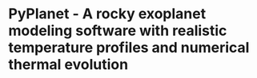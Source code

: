# PyPlanet - A rocky exoplanet modeling software with realistic temperature profiles and numerical thermal evolution
